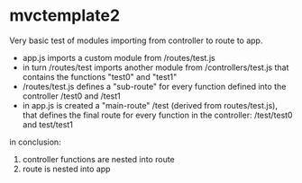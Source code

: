 # mvctemplate2
Very basic test of modules importing from controller to route to app.
- app.js imports a custom module from /routes/test.js
- in turn /routes/test imports another module from /controllers/test.js that contains the functions "test0" and "test1"
- /routes/test.js defines a "sub-route" for every function defined into the controller /test0 and /test1
- in app.js is created a "main-route" /test (derived from routes/test.js), that defines the final route for every function in the controller:  /test/test0 and test/test1

in conclusion:
1) controller functions are nested into route
2) route is nested into app

